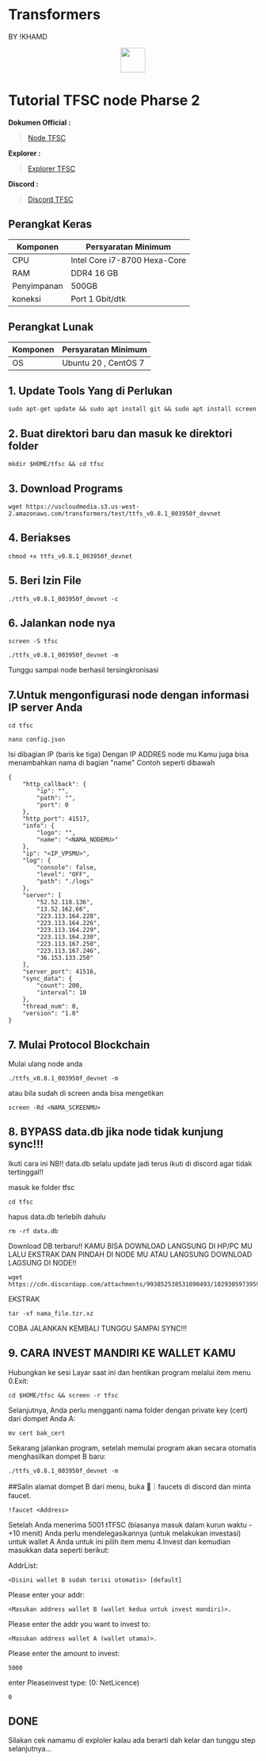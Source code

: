 # Transformers
BY !KHAMD

<p align="center">
  <img height="50" height="auto" src="https://www.tfsc.io/doc/img/logo.svg">
</p>

# Tutorial TFSC node Pharse 2

**Dokumen Official :**
> [Node TFSC](https://www.tfsc.io/doc/learn/run-rpc-node)

**Explorer :**
> [Explorer TFSC](https://explorer.tfsc.io/)

**Discord :**
> [Discord TFSC](https://discord.gg/FCXpvHSq)

## Perangkat Keras

|  Komponen |  Persyaratan Minimum |
| ------------ | ------------ |
| CPU  | Intel Core i7-8700 Hexa-Core  |
| RAM | DDR4 16 GB  |
| Penyimpanan  | 500GB |
| koneksi | Port 1 Gbit/dtk |

## Perangkat Lunak

|Komponen | Persyaratan Minimum |
| ------------ | ------------ |
| OS |  Ubuntu 20 , CentOS 7 | 


## 1. Update Tools Yang di Perlukan
```
sudo apt-get update && sudo apt install git && sudo apt install screen
```
## 2. Buat direktori baru dan masuk ke direktori folder
```
mkdir $HOME/tfsc && cd tfsc
```
## 3. Download Programs
```
wget https://uscloudmedia.s3.us-west-2.amazonaws.com/transformers/test/ttfs_v0.8.1_003950f_devnet
```
## 4. Beriakses
```
chmod +x ttfs_v0.8.1_003950f_devnet
```
## 5. Beri Izin File
```
./ttfs_v0.8.1_003950f_devnet -c
```
## 6. Jalankan node nya
```
screen -S tfsc
```
```
./ttfs_v0.8.1_003950f_devnet -m
```
Tunggu sampai node berhasil tersingkronisasi
## 7.Untuk mengonfigurasi node dengan informasi IP server Anda
```
cd tfsc
```
```
nano config.json
```
Isi dibagian IP (baris ke tiga) Dengan IP ADDRES node mu
Kamu juga bisa menambahkan nama di bagian "name"
Contoh seperti dibawah
```
{
    "http_callback": {
        "ip": "",
        "path": "",
        "port": 0
    },
    "http_port": 41517,
    "info": {
        "logo": "",
        "name": "<NAMA_NODEMU>"
    },
    "ip": "<IP_VPSMU>",
    "log": {
        "console": false,
        "level": "OFF",
        "path": "./logs"
    },
    "server": [
        "52.52.118.136",
        "13.52.162.66",
        "223.113.164.228",
        "223.113.164.226",
        "223.113.164.229",
        "223.113.164.230",
        "223.113.167.250",
        "223.113.167.246",
        "36.153.133.250"
    ],
    "server_port": 41516,
    "sync_data": {
        "count": 200,
        "interval": 10
    },
    "thread_num": 0,
    "version": "1.0"
}
```

## 7. Mulai Protocol Blockchain
Mulai ulang node anda
```
./ttfs_v0.8.1_003950f_devnet -m
```
atau bila sudah di screen anda bisa mengetikan
```
screen -Rd <NAMA_SCREENMU>
```
## 8. BYPASS data.db jika node tidak kunjung sync!!!
Ikuti cara ini 
NB!! data.db selalu update jadi terus ikuti di discord agar tidak tertinggal!!

masuk ke folder tfsc
```
cd tfsc
```
hapus data.db terlebih dahulu
```
rm -rf data.db
```
Download DB terbaru!! KAMU BISA DOWNLOAD LANGSUNG DI HP/PC MU LALU EKSTRAK DAN PINDAH DI NODE MU ATAU LANGSUNG DOWNLOAD LAGSUNG DI NODE!!
```
wget https://cdn.discordapp.com/attachments/993852538531090493/1029305973959041064/data.db_30116.tar.xz
```
EKSTRAK
```
tar -xf nama_file.tzr.xz
```
COBA JALANKAN KEMBALI TUNGGU SAMPAI SYNC!!!
## 9. CARA INVEST MANDIRI KE WALLET KAMU
Hubungkan ke sesi Layar saat ini dan hentikan program melalui item menu 0.Exit:
```
cd $HOME/tfsc && screen -r tfsc
```
Selanjutnya, Anda perlu mengganti nama folder dengan private key (cert) dari dompet Anda A:
```
mv cert bak_cert
```
Sekarang jalankan program, setelah memulai program akan secara otomatis menghasilkan dompet B baru:
```
./ttfs_v0.8.1_003950f_devnet -m
```
##Salin alamat dompet B dari menu, buka 🚰｜faucets di discord dan minta faucet.
```
!faucet <Address>
```
Setelah Anda menerima 5001 tTFSC (biasanya masuk dalam kurun waktu -+10 menit)
Anda perlu mendelegasikannya (untuk melakukan investasi) untuk wallet A Anda
untuk ini pilih item menu 4.Invest dan kemudian masukkan data seperti berikut:

AddrList:
```
<Disini wallet B sudah terisi otomatis> [default]
```
Please enter your addr:
```
<Masukan address wallet B (wallet kedua untuk invest mandiri)>.
```
Please enter the addr you want to invest to:
```
<Masukan address wallet A (wallet utama)>.
```
Please enter the amount to invest:
```
5000
```
enter Pleaseinvest type: (0: NetLicence) 
```
0
```
## DONE 
Silakan cek namamu di exploler kalau ada berarti dah kelar dan tunggu step selanjutnya...

